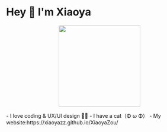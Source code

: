 
### <h1>Hey 👋 I'm Xiaoya</h1>

<p align="center"><img src="https://user-images.githubusercontent.com/84748829/167641084-10e8231b-0087-4bcc-95ac-0975da71d81f.GIF" width="220"></p>
- I love coding & UX/UI design 👩‍💻 
- I have a cat（Φ ω Φ）
- My website:https://xiaoyazz.github.io/XiaoyaZou/

